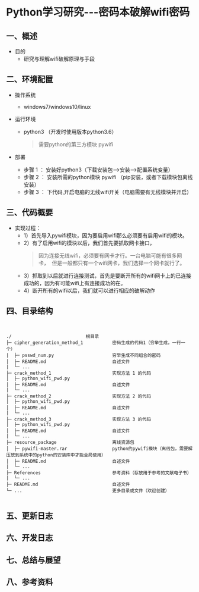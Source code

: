 # Python学习研究---密码本破解wifi密码

## 一、概述

+ 目的
    + 研究与理解wifi破解原理与手段

## 二、环境配置
+ 操作系统
    + windows7/windows10/linux

+ 运行环境
    + python3 （开发时使用版本python3.6）
        > 需要python的第三方模块 pywifi

+ 部署
    + 步骤 1 ： 安装好python3（下载安装包-->安装-->配置系统变量）
    + 步骤 2 ： 安装所需的python模块 pywifi （pip安装，或者下载模块包离线安装）
    + 步骤 3 ： 下代码,开启电脑的无线wifi开关（电脑需要有无线模块并开启）
    
## 三、代码概要

+ 实现过程：
    + 1）首先导入pywifi模块，因为要启用wifi那么必须要有启用wifi的模块。
    + 2）有了启用wifi的模块以后，我们首先要抓取网卡接口， 
        > 因为连接无线wifi，必须要有网卡才行。一台电脑可能有很多网卡， 
        > 但是一般都只有一个wifi网卡，我们选择一个网卡就行了。
    + 3）抓取到以后就进行连接测试，首先是要断开所有的wifi网卡上的已连接成功的，因为有可能wifi上有连接成功的在。
    + 4）断开所有的wifi以后，我们就可以进行相应的破解动作

## 四、目录结构

<pre><code>

./                            根目录
├─ cipher_generation_method_1           密码生成的代码1（穷举生成，一行一个）
|  ├─ psswd_num.py                      穷举生成不同组合的密码
│  ├─ README.md                         自述文件
|  └─ ...                               
├─ crack_method_1                       实现方法 1 的代码
│  ├─ python_wifi_pwd.py                
│  ├─ README.md                         自述文件
|  └─ ...                               
├─ crack_method_2                       实现方法 2 的代码
│  ├─ python_wifi_pwd.py                
│  ├─ README.md                         自述文件
|  └─ ...                               
├─ crack_method_3                       实现方法 3 的代码
│  ├─ python_wifi_pwd.py                
│  ├─ README.md                         自述文件
|  └─ ...                               
├─ resource_package                     离线资源包
│  ├─ pywifi-master.rar                 python的pywifi模块（离线包，需要解压放到系统中的python的安装库中才能全局使用）
│  ├─ README.md                         自述文件
|  └─ ...                               
├─ References                           参考资料（存放用于参考的文献电子书）
|  └─ ...                               
├─ README.md                            自述文件
└─ ...                                  更多目录或文件（欢迎创建）

</code></pre>

## 五、更新日志



## 六、开发日志



## 七、总结与展望



## 八、参考资料



